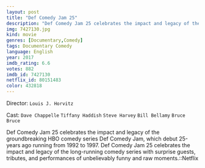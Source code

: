 ```yaml
---
layout: post
title: "Def Comedy Jam 25"
description: "Def Comedy Jam 25 celebrates the impact and legacy of the groundbreaking HBO comedy series Def Comedy Jam, which debut 25-years ago running from 1992 to 1997. Def Comedy Jam 25 celebrates the impact and legacy of the long-running comedy series with surprise guests, tributes, and performances of unbelievably funny and raw moments..."
img: 7427130.jpg
kind: movie
genres: [Documentary,Comedy]
tags: Documentary Comedy 
language: English
year: 2017
imdb_rating: 6.6
votes: 882
imdb_id: 7427130
netflix_id: 80151483
color: 432818
---
```

Director: `Louis J. Horvitz`  

Cast: `Dave Chappelle` `Tiffany Haddish` `Steve Harvey` `Bill Bellamy` `Bruce Bruce` 

Def Comedy Jam 25 celebrates the impact and legacy of the groundbreaking HBO comedy series Def Comedy Jam, which debut 25-years ago running from 1992 to 1997. Def Comedy Jam 25 celebrates the impact and legacy of the long-running comedy series with surprise guests, tributes, and performances of unbelievably funny and raw moments.::Netflix